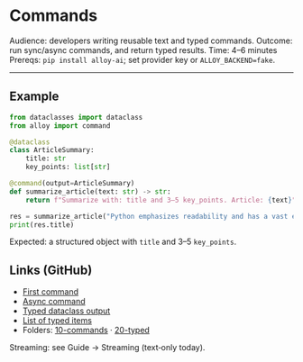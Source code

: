 # Commands

Audience: developers writing reusable text and typed commands.
Outcome: run sync/async commands, and return typed results.
Time: 4–6 minutes
Prereqs: `pip install alloy-ai`; set provider key or `ALLOY_BACKEND=fake`.

---

## Example

```python
from dataclasses import dataclass
from alloy import command

@dataclass
class ArticleSummary:
    title: str
    key_points: list[str]

@command(output=ArticleSummary)
def summarize_article(text: str) -> str:
    return f"Summarize with: title and 3–5 key_points. Article: {text}"

res = summarize_article("Python emphasizes readability and has a vast ecosystem.")
print(res.title)
```

Expected: a structured object with `title` and 3–5 `key_points`.

## Links (GitHub)
- [First command](https://github.com/lydakis/alloy/blob/main/examples/10-commands/01_first_command.py)
- [Async command](https://github.com/lydakis/alloy/blob/main/examples/10-commands/03_async_command.py)
- [Typed dataclass output](https://github.com/lydakis/alloy/blob/main/examples/20-typed/02_dataclass_output.py)
- [List of typed items](https://github.com/lydakis/alloy/blob/main/examples/20-typed/03_list_output.py)
- Folders: [10-commands](https://github.com/lydakis/alloy/tree/main/examples/10-commands) · [20-typed](https://github.com/lydakis/alloy/tree/main/examples/20-typed)

Streaming: see Guide → Streaming (text‑only today).
